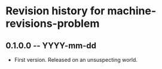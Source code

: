 # Revision history for machine-revisions-problem

## 0.1.0.0  -- YYYY-mm-dd

* First version. Released on an unsuspecting world.
